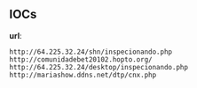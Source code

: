 
## IOCs

__url__:

```text
http://64.225.32.24/shn/inspecionando.php
http://comunidadebet20102.hopto.org/
http://64.225.32.24/desktop/inspecionando.php
http://mariashow.ddns.net/dtp/cnx.php
```
